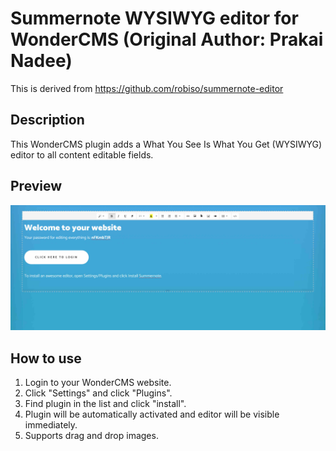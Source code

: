 # Summernote WYSIWYG editor for WonderCMS (Original Author: Prakai Nadee)

This is derived from https://github.com/robiso/summernote-editor

## Description
This WonderCMS plugin adds a What You See Is What You Get (WYSIWYG) editor to all content editable fields.

## Preview
![Plugin preview](/preview.jpg)

## How to use
1. Login to your WonderCMS website.
2. Click "Settings" and click "Plugins".
3. Find plugin in the list and click "install".
4. Plugin will be automatically activated and editor will be visible immediately.
5. Supports drag and drop images.
